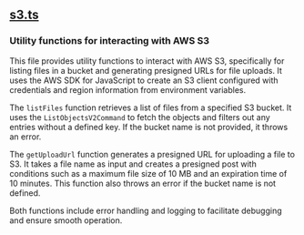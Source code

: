## [s3.ts](s3.ts)

### Utility functions for interacting with AWS S3

This file provides utility functions to interact with AWS S3, specifically for listing files in a bucket and generating presigned URLs for file uploads. It uses the AWS SDK for JavaScript to create an S3 client configured with credentials and region information from environment variables.

The `listFiles` function retrieves a list of files from a specified S3 bucket. It uses the `ListObjectsV2Command` to fetch the objects and filters out any entries without a defined key. If the bucket name is not provided, it throws an error.

The `getUploadUrl` function generates a presigned URL for uploading a file to S3. It takes a file name as input and creates a presigned post with conditions such as a maximum file size of 10 MB and an expiration time of 10 minutes. This function also throws an error if the bucket name is not defined.

Both functions include error handling and logging to facilitate debugging and ensure smooth operation.

